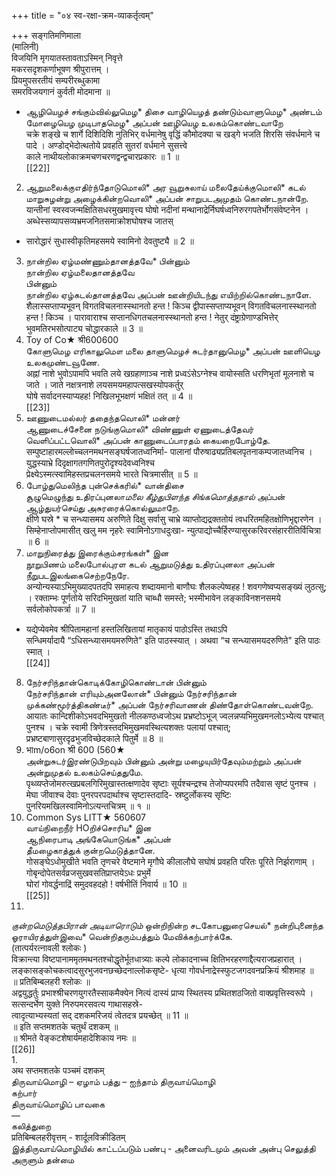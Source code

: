 +++
title = "०४ स्व-रक्षा-क्रम-व्याकर्तृत्वम्"

+++
सङ्गतिमणिमाला   
(मालिनी)   
विजयिनि मृगयातस्तावताऽस्मिन् निवृत्ते   
मकरसदृशकर्णाभूषण श्रीपुरात्तम् ।   
प्रियमुपसरतीयं सम्परीरब्धुकामा   
समरविजयगानं कुर्वती मोदमाना ॥   
* ஆழியெழச் சங்கும்வில்லுமெழ* திசை வாழியெழத் தண்டும்வாளுமெழ* அண்டம் மோழையெழ முடிபாதமெழ* அப்பன் ஊழியெழ உலகம்கொண்டவாறே   
चक्रे शङ्खे च शार्गे दिशिदिशि नुतिभिर् वर्धमानेषु वृद्धिं कौमोदक्या च खड्गे भजति शिरसि संवर्धमाने च पादे । अण्डोद्भेदोत्थतोये प्रवहति सुतरां वर्धमाने सुसत्त्वे   
काले नाथीयलोकाक्रमचणचरणद्वन्द्वचारप्रकारः ॥ 1 ॥   
[[22]]  
2. ஆறுமலைக்குஎதிர்ந்தோடுமொலி* அர வூறுசுலாய் மலைதேய்க்குமொலி* கடல் மாறுசுழன்று அழைக்கின்றவொலி* அப்பன் சாறுபடஅமுதம் கொண்டநான்றே.   
यान्तीनां स्वस्वजन्मक्षितिसधरमुखमावृत्त्य घोषो नदीनां मन्थानाद्रेर्निघर्षध्वनिरुरगपतेर्भोगसंवेष्टनेन । अब्धेस्सव्यापसव्यभ्रमजनितसमाक्रोशघोषश्च जातस्   
- सारोद्धारं सुधास्वीकृतिमहसमये स्वामिनो देवतुष्ट्यै ॥ 2 ॥   
3. நான்றில ஏழ்மண்ணும்தானத்தவே* பின்னும்   
நான்றில ஏழ்மலைதானத்தவே   
பின்னும்   
நான்றில ஏழ்கடல்தானத்தவே அப்பன் ஊன்றியிடந்து எயிற்றில்கொண்டநாளே.   
शैलास्सप्ताप्यभूवन् विगतविचलनास्स्थानतो हन्त ! किञ्च द्वीपास्सप्ताप्यभूवन् विगतविचलनास्स्थानतो हन्त ! किञ्च । पारावाराश्च सप्तानधिगतचलनास्स्थानतो हन्त ! नेतुर् दंष्ट्राग्रेणाण्डभित्तेर् भुवमतिरभसोत्पाट्य चोद्धारकाले ॥ 3 ॥   
4. Toy of Co★ श्री600600   
கோளுமெழ எரிகாலுமௌ மலை தாளுமெழச் சுடர்தானுமெழ* அப்பன் ஊளியெழ உலகமுண்டவூணே.   
अह्नां नाशे भुवोऽपामपि भवति लये खग्रहाणाञ्च नाशे प्रध्वऽंसेऽग्नेश्च वायोस्सति धरणिभृतां मूलनाशे च जाते । जाते नक्षत्रनाशे लयसमयमहापत्सखस्योपकर्तुर्   
घोषे सर्वादनस्याप्यहह! निखिलभूभक्षणं भक्षितं तत् ॥ 4 ॥   
[[23]]  
5. ஊணுடைமல்லர் ததைந்தவொலி* மன்னர்   
ஆணுடைச்சேனை நடுங்குமொலி* விண்ணுள் ஏணுடைத்தேவர் வெளிப்பட்டவொலி* அப்பன் காணுடைப்பாரதம் கையறைபோழ்தே.   
सम्पुष्टाहारमल्लोच्चलनमथनसङ्घर्षजातध्वनिर्मा- पालानां पौरुषाढ्यप्रतिबलपृतनाकम्पजातध्वनिच । युद्धस्याभ्रे दिदृक्षागतगणितपुरोदृश्यदेवध्वनिश्च   
प्रेक्ष्येऽस्मत्स्वामिहस्तप्रचलनसमये भारते चित्रमासीत् ॥ 5 ॥   
6. போழ்துமெலிந்த புன்செக்கரில்* வான்திசை   
சூழுமெழுந்து உதிரப்புனலா*மலை கீழ்துபிளந்த சிங்கமொத்ததால்* அப்பன் ஆழ்துயர்செய்து அசுரரைக்கொல்லுமாறே.   
क्षीणे घस्रे * च सन्ध्यासमय अरुणिते दिक्षु सर्वासु चाभ्रे व्याप्तोद्यद्रक्ततोयं त्वधरितमहितक्षोणिभृद्दारणेन । सिम्हेनाप्तोपमासीत् खलु मम नृहरेः स्वामिनोऽगाधदुःखा- न्युत्पाद्योच्चैर्हिरण्यासुरकरिवरसंहाररीतिर्विचित्रा ॥ 6 ॥   
7. மாறுநிரைத்து இரைக்கும்சரங்கள்* இன   
நூறுபிணம் மலைபோல்புரள கடல் ஆறுமடுத்து உதிரப்புனலா அப்பன் நீறுபடஇலங்கைசெற்றநேரே.   
अन्योन्यस्याऽभिमुख्यादपतदपि समाहत्य शब्दायमानो बाणौघः शैलकल्पेष्वहह ! शवगणेष्वप्यसङ्ख्यं लुठत्सु; । रक्ताम्भः पूर्णतोये सरिदभिमुखतां याति चाब्धौ समस्ते; भस्मीभावेन लङ्काविनशनसमये सर्वलोकोपकर्त्रा ॥ 7 ॥   
* यद्येप्येवमेव श्रीपितामहानां हस्तलिखितायां मातृकायं पाठोऽस्ति तथाऽपि   
सन्धिमर्यादायै “ऽधिसन्ध्यासमयमरुणिते" इति पाठस्स्यात् । अथवा “च सन्ध्यासमयदरुणिते" इति पाठः स्मात् ।   
[[24]]  
8. நேர்சரிந்தான்கொடிக்கோழிகொண்டான் பின்னும்   
நேர்சரிந்தான் எரியும்அனலோன்* பின்னும் நேர்சரிந்தான் முக்கண்மூர்த்திகண்டீர்* அப்பன் நேர்சரிவாணன் திண்தோள்கொண்டவன்றே.   
आयातः कान्दिशीकोऽभवदभिमुखतो नीलकण्ठध्वजोऽथ प्रभ्रष्टोऽभूज् ज्वलन्नप्यभिमुखमनलोऽभ्येत्य पश्चात् पुनश्च । चक्रे स्वामी त्रिणेत्रस्तदभिमुखमवस्थित्यशक्तः पलायां पश्चात्; प्रभ्रष्टबाणासुरदृढभुजविच्छेदकाले पितुर्मे ॥ 8 ॥   
9. भाm/o6on श्री 600 (560★   
அன்றுசுடர்இரண்டுபிறவும் பின்னும் அன்று மழையுயிர்தேவும்மற்றும் அப்பன் அன்றுமுதல் உலகம்செய்ததுமே.   
पृथ्व्यप्तेजोमरुत्खप्रबलगिरिमुखास्तत्क्षणादेव सृष्टाः सूर्यश्चन्द्रश्च तेजोप्यपरमपि तदैवास सृष्टं पुनश्च । मेघा जीवाश्च देवाः पुनरपरपदार्थाश्च सृष्टास्तदादि- स्रष्टुर्लोकस्य सृष्टिः पुनरियमखिलस्वामिनोऽत्यन्तचित्रम् ॥ १ ॥   
10. Common Sys LITT★ 560607   
வாய்நிறைநீர் HOறிச்சொரிய* இன   
ஆநிரைபாடி அங்கேயொடுங்க* அப்பன்   
தீமழைகாத்துக் குன்றமெடுத்தானே.   
गोसङ्घेऽधोमुखीते भवति तृणचरे वेष्टमाने मृगौघे कीलालौघे सघोषं प्रवहति परितः पूरिते निर्झराणाम् । गोबृन्दोपेतसर्वव्रजसुखवसतिप्राप्तयेऽधः प्रभुर्मे   
घोरां गोवर्द्धनाद्रिं समुदवहदहो ! वर्षभीतिं निवार्य ॥ 10 ॥   
[[25]]  
11.   
*குன்றமெடுத்தபிரான் அடியாரொடும்* ஒன்றிநின்ற சடகோபனுரைசெயல்* நன்றிபுனைந்த ஓராயிரத்துள்இவை* வென்றிதரும்பத்தும் மேவிக்கற்பார்க்கே.   
(तात्पर्यरत्नावली श्लोकः )   
विक्रान्त्या विष्टपानाममृतमथनतश्चोद्धृतेर्भूतधात्र्याः कल्पे लोकादनाच्च क्षितिभरहरणाद्दैत्यराजप्रहारात् ।   
लङ्कासङ्कोचकत्वादसुरभुजवनछच्छेदनाल्लोकसृष्टे- धृत्या गोवर्धनाद्रेस्स्फुटजगदवनप्रक्रियं श्रीशमाह ॥   
॥ प्रतिबिम्बलहरी श्लोकः ॥   
अद्वयुद्धर्तुः प्रभाश्श्रीचरणयुगरतैस्साकमैक्येन नित्यं दास्यं प्राप्य स्थितस्य प्रथितशठजितो वाक्प्रवृत्तिस्वरूपे । सत्सन्दर्भेण युक्ते निरुपमरसवत्य गाथासहस्रे-   
त्वादृत्याभ्यस्यतां सद् दशकमरिजयं त्वेतदत्र प्रयच्छेत् ॥ 11 ॥   
॥ इति सप्तमशतके चतुर्थं दशकम् ॥   
॥ श्रीमते वेङ्कटशेषार्यमहादेशिकाय नमः ॥   
[[26]]  
1.   
अथ सप्तमशतके पञ्चमं दशकम्   
திருவாய்மொழி – ஏழாம் பத்து – ஐந்தாம் திருவாய்மொழி   
கற்பார்   
திருவாய்மொழிப் பாவகை   
—   
கலித்துறை   
प्रतिबिम्बलहरीवृत्तम् - शार्दूलविक्रीडितम्   
இத்திருவாய்மொழியில் காட்டப்படும் பண்பு - அனைவரிடமும் அவன் அன்பு செலுத்தி அருளும் தன்மை   

